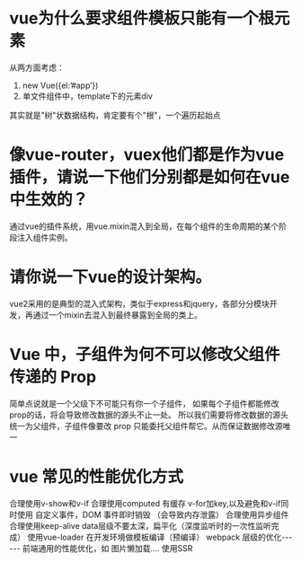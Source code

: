 # vue为什么要求组件模板只能有一个根元素

从两方面考虑：

1. new Vue({el:’#app’})
2. 单文件组件中，template下的元素div

其实就是"树"状数据结构，肯定要有个"根"，一个遍历起始点

# 像vue-router，vuex他们都是作为vue插件，请说一下他们分别都是如何在vue中生效的？

通过vue的插件系统，用vue.mixin混入到全局，在每个组件的生命周期的某个阶段注入组件实例。

# 请你说一下vue的设计架构。

vue2采用的是典型的混入式架构，类似于express和jquery，各部分分模块开发，再通过一个mixin去混入到最终暴露到全局的类上。



# Vue 中，子组件为何不可以修改父组件传递的 Prop

简单点说就是一个父级下不可能只有你一个子组件， 如果每个子组件都能修改prop的话，将会导致修改数据的源头不止一处。    所以我们需要将修改数据的源头统一为父组件，子组件像要改 prop 只能委托父组件帮它。从而保证数据修改源唯一



#  vue 常见的性能优化方式
 合理使用v-show和v-if
 合理使用computed 有缓存
 v-for加key,以及避免和v-if同时使用
 自定义事件，DOM 事件即时销毁 （会导致内存泄露）
 合理使用异步组件
 合理使用keep-alive
 data层级不要太深，扁平化（深度监听时的一次性监听完成）
 使用vue-loader 在开发环境做模板编译（预编译）
 webpack 层级的优化------
 前端通用的性能优化，如 图片懒加载....
 使用SSR